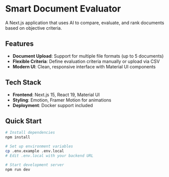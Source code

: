 # Smart Document Evaluator

A Next.js application that uses AI to compare, evaluate, and rank documents based on objective criteria.

## Features

- **Document Upload**: Support for multiple file formats (up to 5 documents)
- **Flexible Criteria**: Define evaluation criteria manually or upload via CSV
- **Modern UI**: Clean, responsive interface with Material UI components

## Tech Stack

- **Frontend**: Next.js 15, React 19, Material UI
- **Styling**: Emotion, Framer Motion for animations
- **Deployment**: Docker support included

## Quick Start

```bash
# Install dependencies
npm install

# Set up environment variables
cp .env.example .env.local
# Edit .env.local with your backend URL

# Start development server
npm run dev
```
